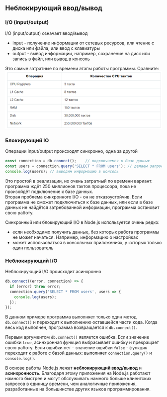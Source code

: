 ## Неблокирующий ввод/вывод

### I/O (input/output)
I/O (input/output) означает ввод/вывод
- input - получение информации от сетевых ресурсов, или чтение с диска или файла, или ввод с клавиатуры
- output - вывод информации, например, сохранение на диск или запись в файл, или вывод в консоль

Это самые затратные по времени этапы работы программы. Сравните:
![](../node/images/io.png)

### Блокирующий IO
Операции input/output происходят синхронно, одна за другой
```js
const connection = db.connect();	// подключаемся к базе данных
const users = connection.query('SELECT * FROM users'); // делаем запрос
console.log(users); // выводим информацию в консоль
```
Это простой в реализации, но очень затратный по времени вариант: программа ждёт 250 миллионов тактов процессора, пока не произойдёт подключение к базе данных.  
Вторая проблема синхронного I/O - он не отказоустойчив. Если программа не сможет подключиться к базе данных, или если в базе данных не найдётся затребованной информации, программа остановит свою работу.

Синхронный или блокирующий I/O в Node.js используется очень редко:
- если необходимо получить данные, без которых работа программы не может начаться. Например, информацию о настройках
- может использоваться в консольных приложениях, у которых только один пользователь

### Неблокирующий I/O
Неблокирующий I/O происходит асинхронно
```js
db.connect((error, connection) => {
  if (error) throw error;
  connection.query('SELECT * FROM users', users => {
    console.log(users);
  });
});
```
В данном примере программа выполняет только один метод `db.connect()` и переходит к выполнению оставшейся части кода. Когда весь код выполнен, программа возвращается к `db.connect()`.

Первым аргументом `db.connect()` является ошибка. Если значение ошибки `true`, асинхронная функция выбрасывает ошибку и прекращает свою работу. Если ошибки нет - значение ошибки `false` - функция переходит к работе с базой данных: выполняет `connection.query()` и `console.log()`.

В основе работы Node.js лежат **неблокирующий ввод/вывод** и **асинхронность**. Благодаря этому приложения на Node.js работают намного быстрее и могут обслуживать намного больше клиентских запросов в единицу времени, чем аналогичные приложения, разработанные на большинстве других языков программирования.